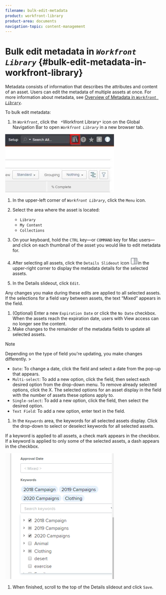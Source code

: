 ```yaml
---
filename: bulk-edit-metadata
product: workfront-library
product-area: documents
navigation-topic: content-management
---
```




# Bulk edit metadata in *`Workfront Library`* {#bulk-edit-metadata-in-workfront-library}

Metadata consists of information that describes the attributes and content of an asset. Users can edit the metadata of multiple assets at once. For more information about metadata, see [Overview of Metadata in *`Workfront Library`*](metadata-overview.md).


To bulk edit metadata:



1.  In *`Workfront`*, click the ` *`Workfront Library`*` icon on the Global Navigation Bar to open *`Workfront Library`* in a new browser tab.


   ![](assets/workfront-library-icon-350x186.jpg)



1.  In the upper-left corner of *`Workfront Library`*, click the `Menu` icon.
1.  Select the area where the asset is located:

    
    
    * `Library` 
    * `My Content` 
    * `Collections` 
    
    

1.  On your keyboard, hold the `CTRL` key—or `COMMAND` key for Mac users—and click on each thumbnail of the asset you would like to edit metadata for.
1.  After selecting all assets, click the `Details Slideout` icon ![](assets/details-icon.png)in the upper-right corner to display the metadata details for the selected assets.
1.  In the Details slideout, click `Edit`.


   Any changes you make during these edits are applied to all selected assets. If the selections for a field vary between assets, the text “Mixed” appears in the field.

1.  (Optional) Enter a new `Expiration Date` or click the `No Date` checkbox. When the assets reach the expiration date, users with View access can no longer see the content.
1.  Make changes to the remainder of the metadata fields to update all selected assets.


   >[!NOTE]
   >
   >Depending on the type of field you're updating, you make changes differently.    >
   >    
   >    
   >    * `Date`: To change a date, click the field and select a date from the pop-up that appears.
   >    * `Multi-select`: To add a new option, click the field, then select each desired option from the drop-down menu. To remove already selected options, click the X. The selected options for an asset display in the field with the number of assets these options apply to.
   >    * `Single-select`: To add a new option, click the field, then select the desired option.
   >    * `Text Field`: To add a new option, enter text in the field.
   >    
   >    




1.  In the `Keywords` area, the keywords for all selected assets display. Click the drop-down to select or deselect keywords for all selected assets.


   If a keyword is applied to all assets, a check mark appears in the checkbox. If a keyword is applied to only some of the selected assets, a dash appears in the checkbox.


   ![](assets/selected-keywords-350x403.png)



1.  When finished, scroll to the top of the Details slideout and click `Save`.


